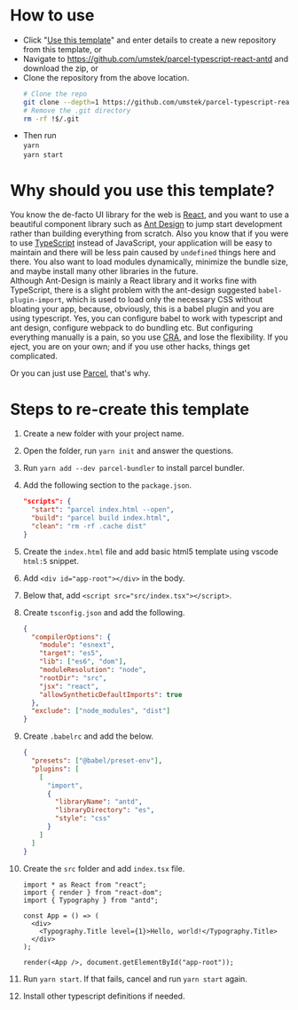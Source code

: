 # How to use

- Click "[Use this template](https://github.com/umstek/parcel-typescript-react-antd/generate)" and enter details to create a new repository from this template, or
- Navigate to https://github.com/umstek/parcel-typescript-react-antd and download the zip, or
- Clone the repository from the above location.
  ```sh
  # Clone the repo
  git clone --depth=1 https://github.com/umstek/parcel-typescript-react-antd.git you_project_name
  # Remove the .git directory
  rm -rf !$/.git
  ```
- Then run  
  `yarn`  
  `yarn start`

# Why should you use this template?

You know the de-facto UI library for the web is [React](https://reactjs.org/), and you want to use a beautiful component library such as [Ant Design](https://ant.design) to jump start development rather than building everything from scratch. Also you know that if you were to use [TypeScript](https://www.typescriptlang.org/) instead of JavaScript, your application will be easy to maintain and there will be less pain caused by `undefined` things here and there. You also want to load modules dynamically, minimize the bundle size, and maybe install many other libraries in the future.  
Although Ant-Design is mainly a React library and it works fine with TypeScript, there is a slight problem with the ant-design suggested `babel-plugin-import`, which is used to load only the necessary CSS without bloating your app, because, obviously, this is a babel plugin and you are using typescript. Yes, you can configure babel to work with typescript and ant design, configure webpack to do bundling etc. But configuring everything manually is a pain, so you use [CRA](https://facebook.github.io/create-react-app/), and lose the flexibility. If you eject, you are on your own; and if you use other hacks, things get complicated.

Or you can just use [Parcel](https://parceljs.org/), that's why.

# Steps to re-create this template

1. Create a new folder with your project name.
2. Open the folder, run `yarn init` and answer the questions.
3. Run `yarn add --dev parcel-bundler` to install parcel bundler.
4. Add the following section to the `package.json`.
   ```json
   "scripts": {
     "start": "parcel index.html --open",
     "build": "parcel build index.html",
     "clean": "rm -rf .cache dist"
   }
   ```
5. Create the `index.html` file and add basic html5 template using vscode `html:5` snippet.
6. Add `<div id="app-root"></div>` in the body.
7. Below that, add `<script src="src/index.tsx"></script>`.
8. Create `tsconfig.json` and add the following.

   ```json
   {
     "compilerOptions": {
       "module": "esnext",
       "target": "es5",
       "lib": ["es6", "dom"],
       "moduleResolution": "node",
       "rootDir": "src",
       "jsx": "react",
       "allowSyntheticDefaultImports": true
     },
     "exclude": ["node_modules", "dist"]
   }
   ```

9. Create `.babelrc` and add the below.
   ```json
   {
     "presets": ["@babel/preset-env"],
     "plugins": [
       [
         "import",
         {
           "libraryName": "antd",
           "libraryDirectory": "es",
           "style": "css"
         }
       ]
     ]
   }
   ```
10. Create the `src` folder and add `index.tsx` file.

    ```tsx
    import * as React from "react";
    import { render } from "react-dom";
    import { Typography } from "antd";

    const App = () => (
      <div>
        <Typography.Title level={1}>Hello, world!</Typography.Title>
      </div>
    );

    render(<App />, document.getElementById("app-root"));
    ```

11. Run `yarn start`. If that fails, cancel and run `yarn start` again.
12. Install other typescript definitions if needed.
